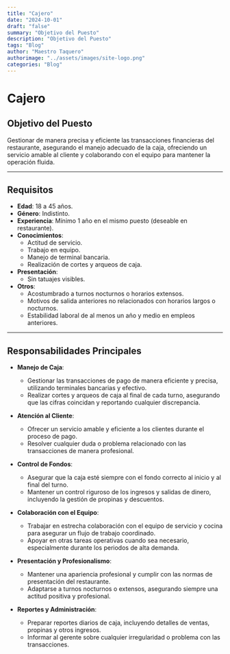 ```yaml
---
title: "Cajero"
date: "2024-10-01"
draft: "false"
summary: "Objetivo del Puesto"
description: "Objetivo del Puesto"
tags: "Blog"
author: "Maestro Taquero"
authorimage: "../assets/images/site-logo.png"
categories: "Blog"
---
```

# Cajero

## Objetivo del Puesto
Gestionar de manera precisa y eficiente las transacciones financieras del restaurante, asegurando el manejo adecuado de la caja, ofreciendo un servicio amable al cliente y colaborando con el equipo para mantener la operación fluida.

---

## Requisitos

- **Edad**: 18 a 45 años.
- **Género**: Indistinto.
- **Experiencia**: Mínimo 1 año en el mismo puesto (deseable en restaurante).
- **Conocimientos**:
  - Actitud de servicio.
  - Trabajo en equipo.
  - Manejo de terminal bancaria.
  - Realización de cortes y arqueos de caja.
- **Presentación**:
  - Sin tatuajes visibles.
- **Otros**:
  - Acostumbrado a turnos nocturnos o horarios extensos.
  - Motivos de salida anteriores no relacionados con horarios largos o nocturnos.
  - Estabilidad laboral de al menos un año y medio en empleos anteriores.

---

## Responsabilidades Principales

- **Manejo de Caja**:
  - Gestionar las transacciones de pago de manera eficiente y precisa, utilizando terminales bancarias y efectivo.
  - Realizar cortes y arqueos de caja al final de cada turno, asegurando que las cifras coincidan y reportando cualquier discrepancia.

- **Atención al Cliente**:
  - Ofrecer un servicio amable y eficiente a los clientes durante el proceso de pago.
  - Resolver cualquier duda o problema relacionado con las transacciones de manera profesional.

- **Control de Fondos**:
  - Asegurar que la caja esté siempre con el fondo correcto al inicio y al final del turno.
  - Mantener un control riguroso de los ingresos y salidas de dinero, incluyendo la gestión de propinas y descuentos.

- **Colaboración con el Equipo**:
  - Trabajar en estrecha colaboración con el equipo de servicio y cocina para asegurar un flujo de trabajo coordinado.
  - Apoyar en otras tareas operativas cuando sea necesario, especialmente durante los periodos de alta demanda.

- **Presentación y Profesionalismo**:
  - Mantener una apariencia profesional y cumplir con las normas de presentación del restaurante.
  - Adaptarse a turnos nocturnos o extensos, asegurando siempre una actitud positiva y profesional.

- **Reportes y Administración**:
  - Preparar reportes diarios de caja, incluyendo detalles de ventas, propinas y otros ingresos.
  - Informar al gerente sobre cualquier irregularidad o problema con las transacciones.
